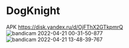 # DogKnight
APK https://disk.yandex.ru/d/OjFThX2GTkpmrQ
![bandicam 2022-04-21 00-31-50-877](https://user-images.githubusercontent.com/88706744/164506682-190ceac0-6832-40ef-9b29-764ca50abaf6.png)
![bandicam 2022-04-21 13-48-39-767](https://user-images.githubusercontent.com/88706744/164506695-5ee3fdcb-eb05-44bf-bdcb-85ea820b2113.png)
